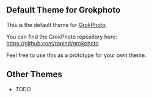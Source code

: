 ## Default Theme for Grokphoto

This is the default theme for [GrokPhoto](http://grokphoto.org).

You can find the GrokPhoto repository here: https://github.com/rapind/grokphoto

Feel free to use this as a prototype for your own theme.

## Other Themes

* TODO
